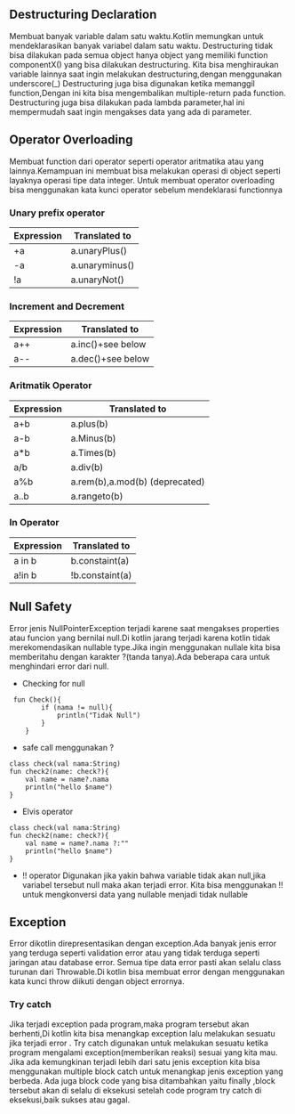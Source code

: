 ## Destructuring Declaration
Membuat banyak variable dalam satu waktu.Kotlin memungkan untuk mendeklarasikan banyak variabel dalam satu waktu.
Destructuring tidak bisa dilakukan pada semua object hanya object yang memiliki function componentX() yang bisa dilakukan destructuring.
Kita bisa menghiraukan variable lainnya saat ingin melakukan destructuring,dengan menggunakan underscore(_)
Destructuring juga bisa digunakan ketika memanggil function,Dengan ini kita bisa mengembalikan multiple-return pada function.
Destructuring juga bisa dilakukan pada lambda parameter,hal ini mempermudah saat ingin mengakses data yang ada di parameter.

## Operator Overloading
Membuat function dari operator seperti operator aritmatika atau yang lainnya.Kemampuan ini membuat bisa melakukan operasi di object seperti layaknya operasi tipe data integer.
Untuk membuat operator overloading bisa menggunakan kata kunci operator sebelum mendeklarasi functionnya
### Unary prefix operator
|Expression|Translated to|
|----------|-------------|
|+a|a.unaryPlus()|
|-a|a.unaryminus()|
|!a|a.unaryNot()|
### Increment and Decrement
|Expression|Translated to|
|----------|-------------|
|a++|a.inc()+see below|
|a--|a.dec()+see below|
### Aritmatik Operator
|Expression|Translated to|
|----------|-------------|
|a+b|a.plus(b)|
|a-b|a.Minus(b)|
|a*b|a.Times(b)|
|a/b|a.div(b)|
|a%b|a.rem(b),a.mod(b) (deprecated)|
|a..b|a.rangeto(b)|
### In Operator
|Expression|Translated to|
|----------|-------------|
|a in b|b.constaint(a)|
|a!in b|!b.constaint(a)|

## Null Safety
Error jenis NullPointerException terjadi karene saat mengakses properties atau funcion yang bernilai null.Di kotlin jarang terjadi karena kotlin tidak merekomendasikan
nullable type.Jika ingin menggunakan nullale kita bisa memberitahu dengan karakter ?(tanda tanya).Ada beberapa cara untuk menghindari error dari null.
- Checking for null
```
 fun Check(){
        if (nama != null){
            println("Tidak Null")
        }
    }
```
- safe call menggunakan ?
```
class check(val nama:String)
fun check2(name: check?){
    val name = name?.nama
    println("hello $name")
}
```
- Elvis operator
```
class check(val nama:String)
fun check2(name: check?){
    val name = name?.nama ?:""
    println("hello $name")
}
```
- !! operator
Digunakan jika yakin bahwa variable tidak akan null,jika variabel tersebut null maka akan terjadi error.
Kita bisa menggunakan !! untuk mengkonversi data yang nullable menjadi tidak nullable

## Exception
Error dikotlin direpresentasikan dengan exception.Ada banyak jenis error yang terduga seperti validation error atau yang tidak terduga seperti jaringan atau database error.
Semua tipe data error pasti akan selalu class turunan dari Throwable.Di kotlin bisa membuat error dengan menggunakan kata kunci throw diikuti dengan object errornya.
### Try catch
Jika terjadi exception pada program,maka program tersebut akan berhenti,Di kotlin kita bisa menangkap exception lalu melakukan sesuatu jika terjadi error .
Try catch digunakan untuk melakukan sesuatu ketika program mengalami exception(memberikan reaksi) sesuai yang kita mau.
Jika ada kemungkinan terjadi lebih dari satu jenis exception kita bisa menggunakan multiple block catch untuk menangkap jenis exception yang berbeda.
Ada juga block code yang bisa ditambahkan yaitu finally ,block tersebut akan di selalu di eksekusi setelah code program try catch di eksekusi,baik sukses atau gagal.

